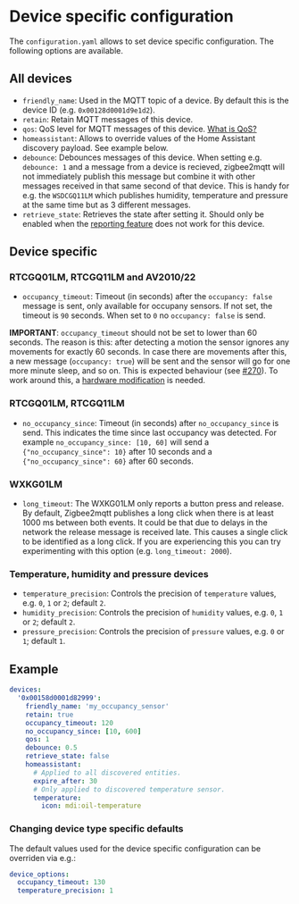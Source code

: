 # Device specific configuration
The `configuration.yaml` allows to set device specific configuration. The following options are available.

## All devices
* `friendly_name`: Used in the MQTT topic of a device. By default this is the device ID (e.g. `0x00128d0001d9e1d2`).
* `retain`: Retain MQTT messages of this device.
* `qos`: QoS level for MQTT messages of this device. [What is QoS?](https://www.npmjs.com/package/mqtt#about-qos)
* `homeassistant`: Allows to override values of the Home Assistant discovery payload. See example below.
* `debounce`: Debounces messages of this device. When setting e.g. `debounce: 1` and a message from a device is recieved, zigbee2mqtt will not immediately publish this message but combine it with other messages received in that same second of that device. This is handy for e.g. the `WSDCGQ11LM` which publishes humidity, temperature and pressure at the same time but as 3 different messages.
* `retrieve_state`: Retrieves the state after setting it. Should only be enabled when the [reporting feature](../information/report.md) does not work for this device.

## Device specific

### RTCGQ01LM, RTCGQ11LM and AV2010/22
* `occupancy_timeout`: Timeout (in seconds) after the `occupancy: false` message is sent, only available for occupany sensors. If not set, the timeout is `90` seconds. When set to `0` no `occupancy: false` is send.

**IMPORTANT**: `occupancy_timeout` should not be set to lower than 60 seconds. The reason is this: after detecting a motion the sensor ignores any movements for exactly 60 seconds. In case there are movements after this, a new message (`occupancy: true`) will be sent and the sensor will go for one more minute sleep, and so on. This is expected behaviour (see [#270](https://github.com/Koenkk/zigbee2mqtt/issues/270#issuecomment-414999973)). To work around this, a [hardware modification](https://community.smartthings.com/t/making-xiaomi-motion-sensor-a-super-motion-sensor/139806) is needed.

### RTCGQ01LM, RTCGQ11LM
* `no_occupancy_since`: Timeout (in seconds) after `no_occupancy_since` is send. This indicates the time since last occupancy was detected. For example `no_occupancy_since: [10, 60]` will send a `{"no_occupancy_since": 10}` after 10 seconds and a `{"no_occupancy_since": 60}` after 60 seconds.

### WXKG01LM
* `long_timeout`: The WXKG01LM only reports a button press and release. By default, Zigbee2mqtt publishes a long click when there is at least 1000 ms between both events. It could be that due to delays in the network the release message is received late. This causes a single click to be identified as a long click. If you are experiencing this you can try experimenting with this option (e.g. `long_timeout: 2000`).

### Temperature, humidity and pressure devices
* `temperature_precision`: Controls the precision of `temperature` values, e.g. `0`, `1` or `2`; default `2`.
* `humidity_precision`: Controls the precision of `humidity` values, e.g. `0`, `1` or `2`; default `2`.
* `pressure_precision`: Controls the precision of `pressure` values, e.g. `0` or `1`; default `1`.

## Example
``` yaml
devices:
  '0x00158d0001d82999':
    friendly_name: 'my_occupancy_sensor'
    retain: true
    occupancy_timeout: 120
    no_occupancy_since: [10, 600]
    qos: 1
    debounce: 0.5
    retrieve_state: false
    homeassistant:
      # Applied to all discovered entities.
      expire_after: 30
      # Only applied to discovered temperature sensor.
      temperature:
        icon: mdi:oil-temperature
```

### Changing device type specific defaults
The default values used for the device specific configuration can be overriden via e.g.:

```yaml
device_options:
  occupancy_timeout: 130
  temperature_precision: 1
```

